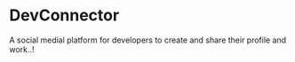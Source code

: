 # DevConnector
A social medial platform for developers to create and share their profile and work..!
